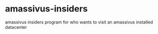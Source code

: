 # amassivus-insiders
amassivus insiders program for who wants to visit an amassivus installed datacenter
